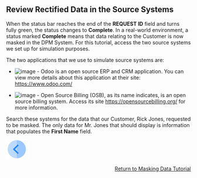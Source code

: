 ## Review Rectified Data in the Source Systems

When the status bar reaches the end of the **REQUEST ID** field and turns fully green, the status changes to **Complete**. In a real-world environment, a status marked **Complete** means that data relating to the Customer is now masked in the DPM System. For this tutorial, access the two source systems we set up for simulation purposes. 

The two applications that we use to simulate source systems are:

- ![image](/articles/demo_project/DPM_Demo_Project/images/01_DSAR_Odoo.PNG) - Odoo is an open source ERP and CRM application. You can view more details about this application at their site: https://www.odoo.com/

- ![image](/articles/demo_project/DPM_Demo_Project/images/01_DSAR_opensourcebilling_icon.png) - Open Source Billing (OSB), as its name indicates, is an open source billing system. Access its site https://opensourcebilling.org/ for more information.

Search these systems for the data that our Customer, Rick Jones, requested to be masked. The only data for Mr. Jones that should display is information that populates the **First Name** field.



[![Previous](/articles/demo_project/DPM_Demo_Project/images/Previous.png)]( /articles/demo_project/DPM_Demo_Project/05_Masking/03_05_Masking_Ensure_Marked_Complete.md)[<p align="right"> Return to Masking Data Tutorial</p>](/articles/demo_project/DPM_Demo_Project/05_Masking/03_01_Masking_Data_Tutorial.md)
